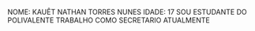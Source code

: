 NOME: KAUÊT NATHAN TORRES NUNES
IDADE: 17 
SOU ESTUDANTE DO POLIVALENTE 
TRABALHO COMO SECRETARIO ATUALMENTE 
